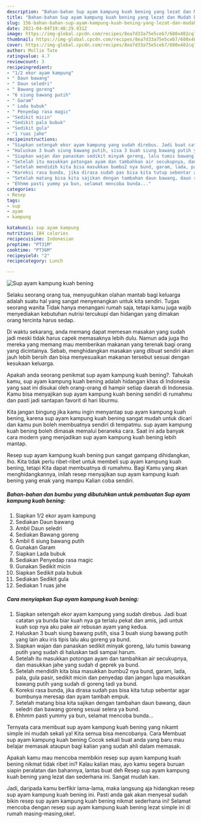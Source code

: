 ```yaml
---
description: "Bahan-bahan Sup ayam kampung kuah bening yang lezat dan Mudah Dibuat"
title: "Bahan-bahan Sup ayam kampung kuah bening yang lezat dan Mudah Dibuat"
slug: 156-bahan-bahan-sup-ayam-kampung-kuah-bening-yang-lezat-dan-mudah-dibuat
date: 2021-04-04T19:48:29.931Z
image: https://img-global.cpcdn.com/recipes/8ea7d33a75e5ceb7/680x482cq70/sup-ayam-kampung-kuah-bening-foto-resep-utama.jpg
thumbnail: https://img-global.cpcdn.com/recipes/8ea7d33a75e5ceb7/680x482cq70/sup-ayam-kampung-kuah-bening-foto-resep-utama.jpg
cover: https://img-global.cpcdn.com/recipes/8ea7d33a75e5ceb7/680x482cq70/sup-ayam-kampung-kuah-bening-foto-resep-utama.jpg
author: Mollie Tate
ratingvalue: 4.7
reviewcount: 3
recipeingredient:
- "1/2 ekor ayam kampung"
- " Daun bawang"
- " Daun seledri"
- " Bawang goreng"
- "6 siung bawang putih"
- " Garam"
- " Lada bubuk"
- " Penyedap rasa magic"
- "Sedikit micin"
- "Sedikit pala bubuk"
- "Sedikit gula"
- "1 ruas jahe"
recipeinstructions:
- "Siapkan setengah ekor ayam kampung yang sudah direbus. Jadi buat catatan ya bunda biar kuah nya ga terlalu pekat dan amis, jadi untuk kuah sop nya aku pake air rebusan ayam yang kedua."
- "Haluskan 3 buah siung bawang putih, sisa 3 buah siung bawang putih yang lain aku iris tipis lalu aku goreng ya bund."
- "Siapkan wajan dan panaskan sedikit minyak goreng, lalu tumis bawang putih yang sudah di haluskan tadi sampai harum."
- "Setelah itu masukkan potongan ayam dan tambahkan air secukupnya, dan masukkan jahe yang sudah d geprek ya bund."
- "Setelah mendidih kita bisa masukkan bumbu2 nya bund, garam, lada, pala, gula pasir, sedikit micin dan penyedap dan jangan lupa masukkan bawang putih yang sudah di goreng tadi ya bund."
- "Koreksi rasa bunda, jika dirasa sudah pas bisa kita tutup sebentar agar bumbunya meresap dan ayam tambah empuk."
- "Setelah matang bisa kita sajikan dengan tambahan daun bawang, daun seledri dan bawang goreng sesuai selera ya bund."
- "Ehhmm pasti yummy ya bun, selamat mencoba bunda..."
categories:
- Resep
tags:
- sup
- ayam
- kampung

katakunci: sup ayam kampung 
nutrition: 184 calories
recipecuisine: Indonesian
preptime: "PT31M"
cooktime: "PT36M"
recipeyield: "2"
recipecategory: Lunch

---
```



![Sup ayam kampung kuah bening](https://img-global.cpcdn.com/recipes/8ea7d33a75e5ceb7/680x482cq70/sup-ayam-kampung-kuah-bening-foto-resep-utama.jpg)

Selaku seorang orang tua, menyuguhkan olahan mantab bagi keluarga adalah suatu hal yang sangat menyenangkan untuk kita sendiri. Tugas seorang  wanita Tidak hanya menangani rumah saja, tetapi kamu juga wajib menyediakan kebutuhan nutrisi tercukupi dan hidangan yang dimakan orang tercinta harus sedap.

Di waktu  sekarang, anda memang dapat memesan masakan yang sudah jadi meski tidak harus capek memasaknya lebih dulu. Namun ada juga lho mereka yang memang mau memberikan makanan yang terenak bagi orang yang dicintainya. Sebab, menghidangkan masakan yang dibuat sendiri akan jauh lebih bersih dan bisa menyesuaikan makanan tersebut sesuai dengan kesukaan keluarga. 



Apakah anda seorang penikmat sup ayam kampung kuah bening?. Tahukah kamu, sup ayam kampung kuah bening adalah hidangan khas di Indonesia yang saat ini disukai oleh orang-orang di hampir setiap daerah di Indonesia. Kamu bisa menyajikan sup ayam kampung kuah bening sendiri di rumahmu dan pasti jadi santapan favorit di hari liburmu.

Kita jangan bingung jika kamu ingin menyantap sup ayam kampung kuah bening, karena sup ayam kampung kuah bening sangat mudah untuk dicari dan kamu pun boleh membuatnya sendiri di tempatmu. sup ayam kampung kuah bening boleh dimasak memalui beraneka cara. Saat ini ada banyak cara modern yang menjadikan sup ayam kampung kuah bening lebih mantap.

Resep sup ayam kampung kuah bening pun sangat gampang dihidangkan, lho. Kita tidak perlu ribet-ribet untuk membeli sup ayam kampung kuah bening, tetapi Kita dapat membuatnya di rumahmu. Bagi Kamu yang akan menghidangkannya, inilah resep menyajikan sup ayam kampung kuah bening yang enak yang mampu Kalian coba sendiri.

<!--inarticleads1-->

##### Bahan-bahan dan bumbu yang dibutuhkan untuk pembuatan Sup ayam kampung kuah bening:

1. Siapkan 1/2 ekor ayam kampung
1. Sediakan  Daun bawang
1. Ambil  Daun seledri
1. Sediakan  Bawang goreng
1. Ambil 6 siung bawang putih
1. Gunakan  Garam
1. Siapkan  Lada bubuk
1. Sediakan  Penyedap rasa magic
1. Gunakan Sedikit micin
1. Siapkan Sedikit pala bubuk
1. Sediakan Sedikit gula
1. Sediakan 1 ruas jahe




<!--inarticleads2-->

##### Cara menyiapkan Sup ayam kampung kuah bening:

1. Siapkan setengah ekor ayam kampung yang sudah direbus. Jadi buat catatan ya bunda biar kuah nya ga terlalu pekat dan amis, jadi untuk kuah sop nya aku pake air rebusan ayam yang kedua.
1. Haluskan 3 buah siung bawang putih, sisa 3 buah siung bawang putih yang lain aku iris tipis lalu aku goreng ya bund.
1. Siapkan wajan dan panaskan sedikit minyak goreng, lalu tumis bawang putih yang sudah di haluskan tadi sampai harum.
1. Setelah itu masukkan potongan ayam dan tambahkan air secukupnya, dan masukkan jahe yang sudah d geprek ya bund.
1. Setelah mendidih kita bisa masukkan bumbu2 nya bund, garam, lada, pala, gula pasir, sedikit micin dan penyedap dan jangan lupa masukkan bawang putih yang sudah di goreng tadi ya bund.
1. Koreksi rasa bunda, jika dirasa sudah pas bisa kita tutup sebentar agar bumbunya meresap dan ayam tambah empuk.
1. Setelah matang bisa kita sajikan dengan tambahan daun bawang, daun seledri dan bawang goreng sesuai selera ya bund.
1. Ehhmm pasti yummy ya bun, selamat mencoba bunda...




Ternyata cara membuat sup ayam kampung kuah bening yang nikamt simple ini mudah sekali ya! Kita semua bisa mencobanya. Cara Membuat sup ayam kampung kuah bening Cocok sekali buat anda yang baru mau belajar memasak ataupun bagi kalian yang sudah ahli dalam memasak.

Apakah kamu mau mencoba membikin resep sup ayam kampung kuah bening nikmat tidak ribet ini? Kalau kalian mau, ayo kamu segera buruan siapin peralatan dan bahannya, lantas buat deh Resep sup ayam kampung kuah bening yang lezat dan sederhana ini. Sangat mudah kan. 

Jadi, daripada kamu berfikir lama-lama, maka langsung aja hidangkan resep sup ayam kampung kuah bening ini. Pasti anda gak akan menyesal sudah bikin resep sup ayam kampung kuah bening nikmat sederhana ini! Selamat mencoba dengan resep sup ayam kampung kuah bening lezat simple ini di rumah masing-masing,oke!.

